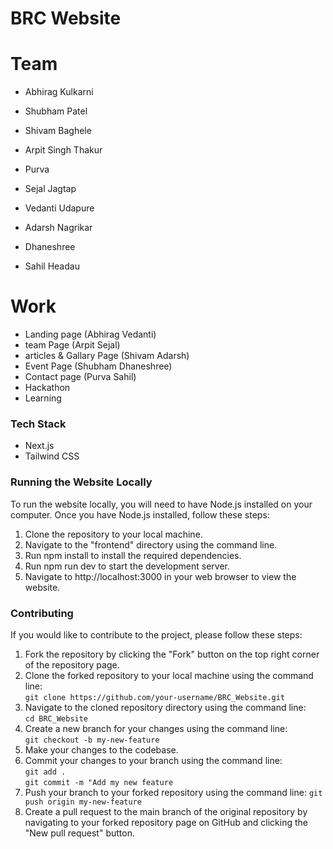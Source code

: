 # BRC Website

# Team
 - Abhirag Kulkarni
 - Shubham Patel
 - Shivam Baghele
 - Arpit Singh Thakur
 - Purva

- Sejal Jagtap
- Vedanti Udapure
- Adarsh Nagrikar
- Dhaneshree 
- Sahil Headau

# Work

 - Landing page (Abhirag Vedanti)
 - team Page (Arpit Sejal)
 - articles & Gallary Page (Shivam Adarsh)
 - Event Page (Shubham Dhaneshree)
 - Contact page (Purva Sahil)
 - Hackathon
 - Learning


### Tech Stack
 - Next.js
 - Tailwind CSS


### Running the Website Locally
To run the website locally, you will need to have Node.js installed on your computer. Once you have Node.js installed, follow these steps:
1. Clone the repository to your local machine.
2. Navigate to the "frontend" directory using the command line.
3. Run npm install to install the required dependencies.
4. Run npm run dev to start the development server.
5. Navigate to http://localhost:3000 in your web browser to view the website.


### Contributing

If you would like to contribute to the project, please follow these steps:

1. Fork the repository by clicking the "Fork" button on the top right corner of the repository page.
2. Clone the forked repository to your local machine using the command line:<br/>
```git clone https://github.com/your-username/BRC_Website.git```
3. Navigate to the cloned repository directory using the command line:<br/>
```cd BRC_Website```
4. Create a new branch for your changes using the command line:<br/>
```git checkout -b my-new-feature```
5. Make your changes to the codebase.
6. Commit your changes to your branch using the command line:<br/>
```git add .```<br/>
```git commit -m "Add my new feature```
7. Push your branch to your forked repository using the command line:
```git push origin my-new-feature```
8. Create a pull request to the main branch of the original repository by navigating to your forked repository page on GitHub and clicking the "New pull request" button.
